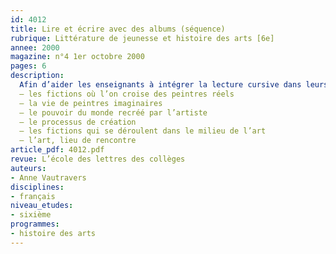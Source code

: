 ```yaml
---
id: 4012
title: Lire et écrire avec des albums (séquence)
rubrique: Littérature de jeunesse et histoire des arts [6e]
annee: 2000
magazine: n°4 1er octobre 2000
pages: 6
description: 
  Afin d’aider les enseignants à intégrer la lecture cursive dans leurs séquences, cet article propose une bibliographie commentée sur :
  – les fictions où l’on croise des peintres réels
  – la vie de peintres imaginaires
  – le pouvoir du monde recréé par l’artiste
  – le processus de création
  – les fictions qui se déroulent dans le milieu de l’art
  – l’art, lieu de rencontre
article_pdf: 4012.pdf
revue: L’école des lettres des collèges
auteurs:
- Anne Vautravers
disciplines:
- français
niveau_etudes:
- sixième
programmes:
- histoire des arts
---
```

